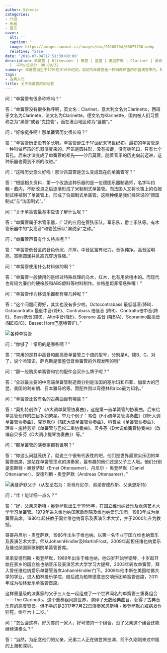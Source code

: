 ```yaml
---
author: Siberia
categories:
- 介绍
- 乐器
- 音乐
cover:
  alt: ''
  caption: ''
  image: https://images.soomal.cc/images/doc/20180704/00075738.webp
  relative: false
date: '2018-07-04T17:51:39+08:00'
description: 单簧管 | Ottensamer | 黑管 | 竖笛 | 奥登萨默 | Clarinet | 源自：微信公众号-音乐之友 | 版权：转载
  |  平均/总评分：08.00/32
summary: 单簧管诞生于17世纪末18世纪初。最初的单簧管是一种叫做芦笛的乐器演变来的。芦笛是圆柱形，没有按键，没有喇叭口，只有七个音孔。后来才演变成了单簧管的祖先――沙吕莫管，随着音乐的历史向前迈进，这种乐器也得到不断的改进……
tags:
- 古典入门
title: 关于单簧管的问与答
---
```


问：“单簧管有很多称呼吗？”

答：“单簧管没有很多称呼啊，英文名：Clarinet，意大利文名为Clarinetto，西班牙文名为Clarinete，法文名为Clarinette，德文名为Klarinette，国内被人们习惯称之为“黑管”或者“克拉管”，而在港台地区称为“竖笛”。”

问：“好像挺多啊！那单簧管历史很长吗？”

答：“单簧管历史没有多长呀。单簧管诞生于17世纪末18世纪初。最初的单簧管是一种叫做芦笛的乐器演变来的。芦笛是圆柱形，没有按键，没有喇叭口，只有七个音孔。后来才演变成了单簧管的祖先――沙吕莫管，随着音乐的历史向前迈进，这种乐器也得到不断的改进。”

问：“这叫历史悠久好吗！那沙吕莫管是怎么变成现在的单簧管呀？”

答：“根据相关资料，第一个改造这种乐器的是一位德国乐器制造师，名字叫约翰・戴内，不断改良之后逐渐形成了米勒制式单簧管。而法国人又将长笛上的伯姆制式移植到了单簧管上，形成了伯姆制式单簧管。这两种便是我们经常说的“德国制式”与“法国制式”。”

问：“关于单簧管最基本应该了解什么呢？”

答：“单簧管属于木管乐器，广泛的应用在管弦乐队，军乐队，爵士乐队等。有木管乐器中的“女高音”和管弦乐队“演说家”之称。”

问：“单簧管声音有什么特点呢？”

答：“单簧管低音区的音色低沉，浑厚。中音区富有张力，音色纯净。高音区明亮、富丽圆润并且高亢穿透性强。”

问：“单簧管使用什么材料做的啊？”

答：“单簧管一般使用的是经过特殊处理的乌木，红木，也有用紫檀木的。而现代也有较为廉价的硬橡胶和ABS塑料等材料制作。价格差距非常悬殊哦！”

问：“单簧管作为移调乐器都有哪几种呢？”

答：“这个问题问得好，其实也没有多少啦。Octocontrabass 最低低音(降B)、Octocontralto 最低中音(降E)、Contrabass 倍低音 (降B)、Contralto倍中音(降E)、Bass低音(降B)、Alto中音(降E)、Soprano 高音 (降B/A)、Sopranino超高音(降E/D/C)、Basset Horn巴塞特管(F)。”

![各种单簧管](https://images.soomal.cc/images/doc/20180704/00075739.webp)





问：“你够了！常用的是哪些啊？”

答：“常用的是其中高音和超高音单簧管三个调的型号，分别是A、降B、C。对了，说个冷知识，萨克斯是借鉴低音单簧管的外观发明的哦”

问：“那一般购买单簧管和它的配件会买什么牌子呢？”

答：“全球最主要的中高端单簧管制造商分别是法国的塞尔玛和布菲、加拿大的巴昆、美国的利布朗、日本雅马哈等。而配件则以弯德林和rico最为知名。”

问：“单簧管比较有名的古典曲目有哪些？”

答：“莫扎特创作了《A大调单簧管协奏曲》，这是第一首单簧管的协奏曲。后来给单簧管创作的曲目多如繁星。举几个例子：韦伯《F小调单簧管协奏曲》《降E大调单簧管协奏曲》、克罗默尔《降E大调单簧管协奏曲》、科普兰《单簧管协奏曲》、理查・施特劳斯《单簧管与巴松二重协奏曲》、贝多芬《D大调单簧管协奏曲》（改编自贝多芬《D大调小提琴协奏曲》）等。”

问：“那单簧管的演奏家都有谁啊？”

答：“你这么问就笼统了。就说三个很有代表性的吧，他们是世界最顶尖乐团的单簧管首席，是站在单簧管顶点的演奏家，最有趣的他们还是父子三人哦。他们分别是恩斯特・奥登萨默（Ernst Ottensamer）、丹尼尔・ 奥登萨默（Daniel Ottensamer）、安德烈斯・奥登萨默（Andreas Ottensamer）。”

![奥登萨默父子（从左至右为：哥哥丹尼尔、弟弟安德烈斯、父亲恩斯特）](https://images.soomal.cc/images/doc/20180704/00075740.webp)





问：“哇！能详细一点么？”

答：“好，父亲恩斯特・奥登萨默出生于1955年，在国立维也纳音乐及表演艺术大学学习单簧管。1979年进入维也纳国家歌剧院及维也纳爱乐乐团，1983年成为单簧管首席。1986年起任教于国立维也纳音乐及表演艺术大学，并于2000年升为教授。

哥哥丹尼尔・奥登萨默，1986年出生于维也纳。以第一名毕业于国立维也纳音乐及表演艺术大学，师从JohannHindler及MartinFrost。2009年起担任维也纳爱乐及维也纳国家歌剧院单簧管首席。

弟弟安德烈斯・奥登萨默，1989年出生于维也纳，他四岁开始学钢琴，十岁起开始在家乡的国立维也纳音乐及表演艺术大学学习大提琴，2003年转攻单簧管，拜入曾任维也纳爱乐单簧管首席JohannHindler门下。2009年他中断在美国哈佛大学的学业，进入柏林爱乐学院，随后成为柏林德意志交响乐团单簧管首席，2011年成为柏林爱乐单簧管首席。

这样重量级的演奏家的父子三人在一起组成了一个世界闻名的单簧管三重奏组合――The Clarinotts，这个重奏组风靡世界，演绎了无数经典曲目，获得了古典音乐界的高度赞誉。但不幸的是2017年7月22日演奏家恩斯特・奥登萨默心脏病发作猝死，终年六十二岁。”

问：“怎么会这样，好厉害的一家人，好可惜的一个组合，没了父亲这个组合还能继续演奏么？”

答：“当然，为纪念他们的父亲，兄弟二人正在做世界巡演，前不久刚刚来过中国的上海和深圳。